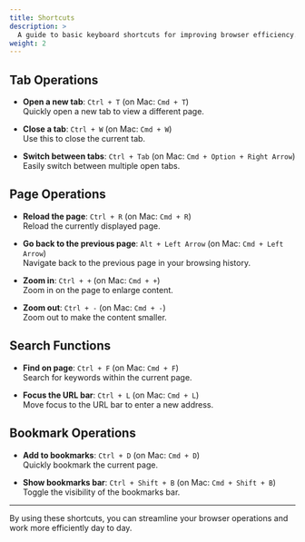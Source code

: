 ```yaml
---
title: Shortcuts
description: >
  A guide to basic keyboard shortcuts for improving browser efficiency.
weight: 2
---
```


## Tab Operations

- **Open a new tab**: `Ctrl + T` (on Mac: `Cmd + T`)  
  Quickly open a new tab to view a different page.
- **Close a tab**: `Ctrl + W` (on Mac: `Cmd + W`)  
  Use this to close the current tab.

- **Switch between tabs**: `Ctrl + Tab` (on Mac: `Cmd + Option + Right Arrow`)  
  Easily switch between multiple open tabs.

## Page Operations

- **Reload the page**: `Ctrl + R` (on Mac: `Cmd + R`)  
  Reload the currently displayed page.

- **Go back to the previous page**: `Alt + Left Arrow` (on Mac: `Cmd + Left Arrow`)  
  Navigate back to the previous page in your browsing history.

- **Zoom in**: `Ctrl + +` (on Mac: `Cmd + +`)  
  Zoom in on the page to enlarge content.

- **Zoom out**: `Ctrl + -` (on Mac: `Cmd + -`)  
  Zoom out to make the content smaller.

## Search Functions

- **Find on page**: `Ctrl + F` (on Mac: `Cmd + F`)  
  Search for keywords within the current page.

- **Focus the URL bar**: `Ctrl + L` (on Mac: `Cmd + L`)  
  Move focus to the URL bar to enter a new address.

## Bookmark Operations

- **Add to bookmarks**: `Ctrl + D` (on Mac: `Cmd + D`)  
  Quickly bookmark the current page.

- **Show bookmarks bar**: `Ctrl + Shift + B` (on Mac: `Cmd + Shift + B`)  
  Toggle the visibility of the bookmarks bar.

---

By using these shortcuts, you can streamline your browser operations and work more efficiently day to day.
